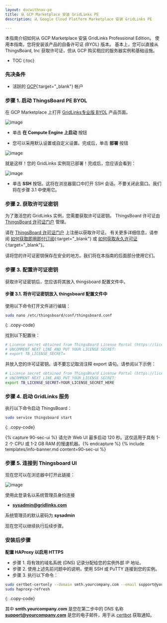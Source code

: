 ```yaml
---
layout: docwithnav-pe
title: 从 GCP Marketplace 安装 GridLinks PE
description: 从 Google Cloud Platform Marketplace 安装 GridLinks PE

---
```


本指南介绍如何从 GCP Marketplace 安装 GridLinks Professional Edition。
使用本指南，您将安装该产品的自备许可证 (BYOL) 版本。
基本上，您可以直接从 ThingsBoard, Inc 获取许可证，但从 GCP 购买相应的服务器实例和基础设施。

* TOC
{:toc}

### 先决条件

- 活跃的 [GCP](https://cloud.google.com/){:target="_blank"} 帐户

### 步骤 1. 启动 ThingsBoard PE BYOL

在 GCP Marketplace 上打开 [ GridLinks专业版 BYOL](https://console.cloud.google.com/marketplace/details/thingsboard-public/thingsboard-pe) 产品页面。

![image](/images/user-guide/install/gcp-marketplace-pe/launch.png) 

- 单击 **在 Compute Engine 上启动** 按钮

- 您可以采用默认设置或自定义设置。完成后，单击 **部署** 按钮

![image](/images/user-guide/install/gcp-marketplace-pe/deploy.png) 

就是这样！您的 GridLinks 实例现已部署！完成后，您应该会看到：

![image](/images/user-guide/install/gcp-marketplace-pe/ssh.png) 

- 单击 **SSH** 按钮。这将在浏览器窗口中打开 SSH 会话。不要关闭此窗口。我们将在步骤 3.1 中使用它。

### 步骤 2. 获取许可证密钥

为了激活您的 GridLinks 实例，您需要获取许可证密钥。
ThingsBoard 许可证由 [ThingsBoard 许可证门户](https://license.thingsboard.io/signup) 管理。

请在 [ThingsBoard 许可证门户](https://license.thingsboard.io/signup) 上注册以获取许可证。
有关更多详细信息，请参阅 [如何获取即用即付订阅](https://www.youtube.com/watch?v=dK-QDFGxWek){:target="_blank"} 或 [如何获取永久许可证](https://www.youtube.com/watch?v=GPe0lHolWek){:target="_blank"}。

请将您的许可证密钥保存在安全的地方。我们将在本指南的后面部分使用它们。

### 步骤 3. 配置许可证密钥

获取许可证密钥后，您应该将其放入 thingsboard 配置文件中。

#### 步骤 3.1. 将许可证密钥放入 thingsboard 配置文件中

使用以下命令打开文件进行编辑：

```bash 
sudo nano /etc/thingsboard/conf/thingsboard.conf
``` 
{: .copy-code}

找到以下配置块：

```bash
# License secret obtained from ThingsBoard License Portal (https://license.thingsboard.io)
# UNCOMMENT NEXT LINE AND PUT YOUR LICENSE SECRET:
# export TB_LICENSE_SECRET=
```

并放入您的许可证密钥。请不要忘记取消注释 export 语句。请参阅以下示例：

```bash
# License secret obtained from ThingsBoard License Portal (https://license.thingsboard.io)
# UNCOMMENT NEXT LINE AND PUT YOUR LICENSE SECRET:
export TB_LICENSE_SECRET=YOUR_LICENSE_SECRET_HERE
``` 

### 步骤 4. 启动 GridLinks 服务

执行以下命令启动 ThingsBoard：

```bash
sudo service thingsboard start
```
{: .copy-code}

{% capture 90-sec-ui %}
请允许 Web UI 最多启动 120 秒。这仅适用于具有 1-2 个 CPU 或 1-2 GB RAM 的慢速机器。{% endcapture %}
{% include templates/info-banner.md content=90-sec-ui %}

### 步骤 5. 连接到 Thingsboard UI

现在您可以在浏览器中打开此链接：

![image](/images/user-guide/install/gcp-marketplace-pe/admin-panel.png) 

使用此登录名以系统管理员身份连接

- **sysadmin@gridlinks.com**

系统管理员的默认密码为 **sysadmin**

现在您可以继续执行后续步骤。

### 安装后步骤

**配置 HAProxy 以启用 HTTPS**

* 步骤 1. 将有效的域名系统 (DNS) 记录分配给您的实例外部 IP 地址。
* 步骤 2. 使用上述先前问题中的说明，使用 SSH 或 PuTTY 连接到您的实例。
* 步骤 3. 执行以下命令：
 ```bash
 sudo certbot-certonly --domain smth.yourcompany.com --email support@yourcompany.com
 sudo haproxy-refresh
 ```
{: .copy-code}

其中 **smth.yourcompany.com** 是您在第二步中的 DNS 名称
**support@yourcompany.com** 是您的电子邮件，用于从 [certbot](https://certbot.eff.org/) 获取通知。